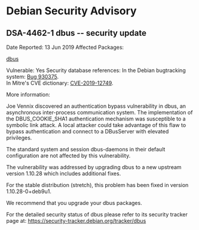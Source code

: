 
Debian Security Advisory
========================


DSA-4462-1 dbus -- security update
----------------------------------



Date Reported:
13 Jun 2019
Affected Packages:

[dbus](https://packages.debian.org/src:dbus)

Vulnerable:
Yes
Security database references:
In the Debian bugtracking system: [Bug 930375](https://bugs.debian.org/cgi-bin/bugreport.cgi?bug=930375).  
In Mitre's CVE dictionary: [CVE-2019-12749](https://security-tracker.debian.org/tracker/CVE-2019-12749).  

More information:

Joe Vennix discovered an authentication bypass vulnerability in dbus, an
asynchronous inter-process communication system. The implementation of
the DBUS\_COOKIE\_SHA1 authentication mechanism was susceptible to a
symbolic link attack. A local attacker could take advantage of this flaw
to bypass authentication and connect to a DBusServer with elevated
privileges.


The standard system and session dbus-daemons in their default
configuration are not affected by this vulnerability.


The vulnerability was addressed by upgrading dbus to a new upstream
version 1.10.28 which includes additional fixes.


For the stable distribution (stretch), this problem has been fixed in
version 1.10.28-0+deb9u1.


We recommend that you upgrade your dbus packages.


For the detailed security status of dbus please refer to its security
tracker page at:
<https://security-tracker.debian.org/tracker/dbus>





